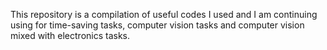 This repository is a compilation of useful codes I used and I am continuing using for time-saving tasks, computer vision tasks and computer vision mixed with electronics tasks.
